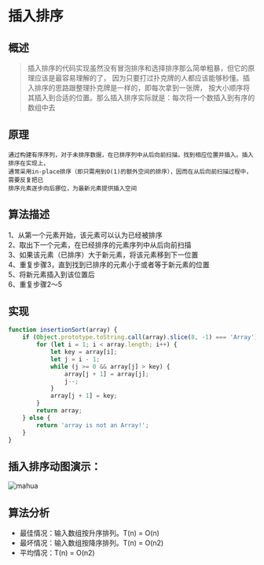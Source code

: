 # 插入排序
## 概述
>插入排序的代码实现虽然没有冒泡排序和选择排序那么简单粗暴，但它的原理应该是最容易理解的了，
因为只要打过扑克牌的人都应该能够秒懂。插入排序的思路跟整理扑克牌是一样的，即每次拿到一张牌，
按大小顺序将其插入到合适的位置。那么插入排序实际就是：每次将一个数插入到有序的数组中去

## 原理
```$xslt
通过构建有序序列，对于未排序数据，在已排序列中从后向前扫描，找到相应位置并插入。插入排序在实现上，
通常采用in-place排序（即只需用到O(1)的额外空间的排序），因而在从后向前扫描过程中，需要反复把已
排序元素逐步向后挪位，为最新元素提供插入空间
```

## 算法描述
1、从第一个元素开始，该元素可以认为已经被排序<br>
2、取出下一个元素，在已经排序的元素序列中从后向前扫描<br>
3、如果该元素（已排序）大于新元素，将该元素移到下一位置<br>
4、重复步骤3，直到找到已排序的元素小于或者等于新元素的位置<br>
5、将新元素插入到该位置后<br>
6、重复步骤2～5

## 实现
```js
function insertionSort(array) {
    if (Object.prototype.toString.call(array).slice(8, -1) === 'Array') {
        for (let i = 1; i < array.length; i++) {
            let key = array[i];
            let j = i - 1;
            while (j >= 0 && array[j] > key) {
                array[j + 1] = array[j];
                j--;
            }
            array[j + 1] = key;
        }
        return array;
    } else {
        return 'array is not an Array!';
    }
}
```

## 插入排序动图演示：
![mahua](https://user-gold-cdn.xitu.io/2016/11/29/f0e1e3b7f95c3888ab2791b6abbfae41?imageslim)

## 算法分析
* 最佳情况：输入数组按升序排列。T(n) = O(n)
* 最坏情况：输入数组按降序排列。T(n) = O(n2)
* 平均情况：T(n) = O(n2)
